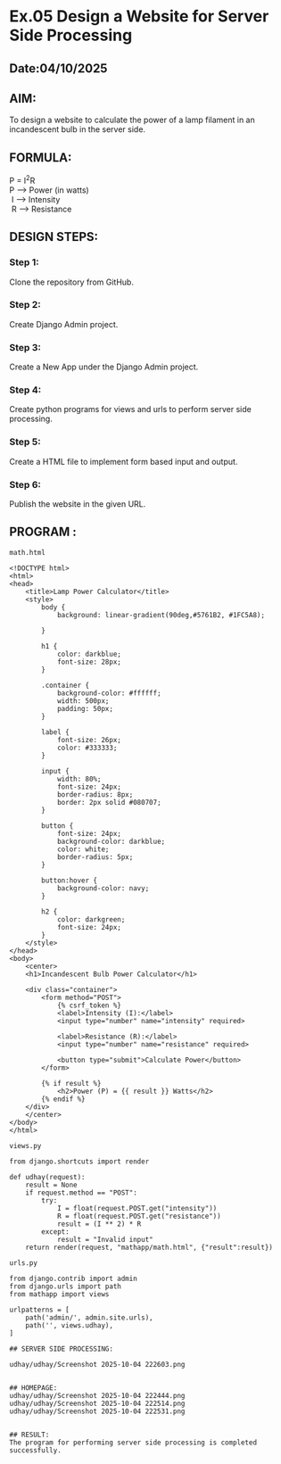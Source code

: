 # Ex.05 Design a Website for Server Side Processing
## Date:04/10/2025

## AIM:
 To design a website to calculate the power of a lamp filament in an incandescent bulb in the server side. 


## FORMULA:
P = I<sup>2</sup>R
<br> P --> Power (in watts)
<br> I --> Intensity
<br> R --> Resistance

## DESIGN STEPS:

### Step 1:
Clone the repository from GitHub.

### Step 2:
Create Django Admin project.

### Step 3:
Create a New App under the Django Admin project.

### Step 4:
Create python programs for views and urls to perform server side processing.

### Step 5:
Create a HTML file to implement form based input and output.

### Step 6:
Publish the website in the given URL.

## PROGRAM :
~~~
math.html

<!DOCTYPE html>
<html>
<head>
    <title>Lamp Power Calculator</title>
    <style>
        body {
            background: linear-gradient(90deg,#5761B2, #1FC5A8); 
            
        }

        h1 {
            color: darkblue;
            font-size: 28px;
        }

        .container {
            background-color: #ffffff;  
            width: 500px;
            padding: 50px; 
        }

        label {
            font-size: 26px;
            color: #333333;
        }

        input {
            width: 80%;
            font-size: 24px;
            border-radius: 8px;
            border: 2px solid #080707;
        }

        button {
            font-size: 24px;
            background-color: darkblue;
            color: white;
            border-radius: 5px;
        }

        button:hover {
            background-color: navy;
        }

        h2 {
            color: darkgreen;
            font-size: 24px;
        }
    </style>
</head>
<body>
    <center>
    <h1>Incandescent Bulb Power Calculator</h1>

    <div class="container">
        <form method="POST">
            {% csrf_token %}
            <label>Intensity (I):</label>
            <input type="number" name="intensity" required>

            <label>Resistance (R):</label>
            <input type="number" name="resistance" required>

            <button type="submit">Calculate Power</button>
        </form>

        {% if result %}
            <h2>Power (P) = {{ result }} Watts</h2>
        {% endif %}
    </div>
    </center>
</body>
</html>

views.py

from django.shortcuts import render

def udhay(request):
    result = None
    if request.method == "POST":
        try:
            I = float(request.POST.get("intensity"))
            R = float(request.POST.get("resistance"))
            result = (I ** 2) * R
        except:
            result = "Invalid input"
    return render(request, "mathapp/math.html", {"result":result})

urls.py

from django.contrib import admin
from django.urls import path
from mathapp import views

urlpatterns = [
    path('admin/', admin.site.urls),
    path('', views.udhay),
]

## SERVER SIDE PROCESSING:

udhay/udhay/Screenshot 2025-10-04 222603.png


## HOMEPAGE:
udhay/udhay/Screenshot 2025-10-04 222444.png
udhay/udhay/Screenshot 2025-10-04 222514.png
udhay/udhay/Screenshot 2025-10-04 222531.png


## RESULT:
The program for performing server side processing is completed successfully.
